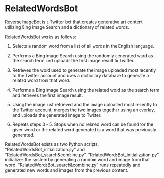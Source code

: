 # RelatedWordsBot

ReverseImageBot is a Twitter bot that creates generative art content utilizing Bing Image Search and a dictionary of related words.

RelatedWordsBot works as follows:

1.	Selects a random word from a list of all words in the English language.

2.	Performs a Bing Image Search using the randomly generated word as the search term and uploads the first image result to Twitter.

3.	Retrieves the word used to generate the image uploaded most recently to the Twitter account and uses a dictionary database to generate a related word from that word.

4.	Performs a Bing Image Search using the related word as the search term and retrieves the first image result.

5.	Using the image just retrieved and the image uploaded most recently to the Twitter account, merges the two images together using an overlay, and uploads the generated image to Twitter.

6.	Repeats steps 3 – 5. Stops when no related word can be found for the given word or the related word generated is a word that was previously generated.


RelatedWordsBot exists as two Python scripts, “RelatedWordsBot_initialization.py” and “RelatedWordsBot_search&combine.py”. “RelatedWordsBot_initialization.py” initializes the system by generating a random word and image from that word. “RelatedWordsBot_search&combine.py” runs repeatedly and generated new words and images from the previous content. 
